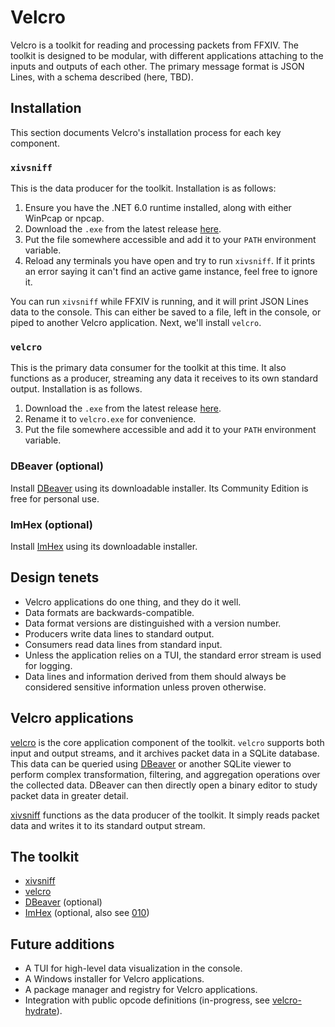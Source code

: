 # Velcro
Velcro is a toolkit for reading and processing packets from FFXIV. The toolkit is designed to be modular, with different applications attaching to the inputs and outputs of each other. The primary message format is JSON Lines, with a schema described (here, TBD).

## Installation
This section documents Velcro's installation process for each key component.

### `xivsniff`
This is the data producer for the toolkit. Installation is as follows:
1. Ensure you have the .NET 6.0 runtime installed, along with either WinPcap or npcap. 
2. Download the `.exe` from the latest release [here](https://github.com/velcro-xiv/xivsniff/releases/latest).
3. Put the file somewhere accessible and add it to your `PATH` environment variable.
4. Reload any terminals you have open and try to run `xivsniff`. If it prints an error saying it can't find an active game instance, feel free to ignore it.

You can run `xivsniff` while FFXIV is running, and it will print JSON Lines data to the console.
This can either be saved to a file, left in the console, or piped to another Velcro application.
Next, we'll install `velcro`.

### `velcro`
This is the primary data consumer for the toolkit at this time.
It also functions as a producer, streaming any data it receives to its own standard output.
Installation is as follows.
1. Download the `.exe` from the latest release [here](https://github.com/velcro-xiv/velcro/releases/latest).
2. Rename it to `velcro.exe` for convenience.
3. Put the file somewhere accessible and add it to your `PATH` environment variable.

### DBeaver (optional)
Install [DBeaver](https://dbeaver.io/) using its downloadable installer. Its Community Edition is free for personal use.

### ImHex (optional)
Install [ImHex](https://imhex.werwolv.net/) using its downloadable installer.

## Design tenets
* Velcro applications do one thing, and they do it well.
* Data formats are backwards-compatible.
* Data format versions are distinguished with a version number.
* Producers write data lines to standard output.
* Consumers read data lines from standard input.
* Unless the application relies on a TUI, the standard error stream is used for logging.
* Data lines and information derived from them should always be considered sensitive information unless proven otherwise.

## Velcro applications
[velcro](https://github.com/velcro-xiv/velcro) is the core application component of the toolkit. `velcro` supports both input and output streams, and it archives packet data in a SQLite database. This data can be queried using [DBeaver](https://dbeaver.io/) or another SQLite viewer to perform complex transformation, filtering, and aggregation operations over the collected data. DBeaver can then directly open a binary editor to study packet data in greater detail.

[xivsniff](https://github.com/velcro-xiv/xivsniff) functions as the data producer of the toolkit. It simply reads packet data and writes it to its standard output stream.

## The toolkit
* [xivsniff](https://github.com/velcro-xiv/xivsniff)
* [velcro](https://github.com/velcro-xiv/velcro)
* [DBeaver](https://dbeaver.io/) (optional)
* [ImHex](https://imhex.werwolv.net/) (optional, also see [010](https://www.sweetscape.com/010editor/))

## Future additions
* A TUI for high-level data visualization in the console.
* A Windows installer for Velcro applications.
* A package manager and registry for Velcro applications.
* Integration with public opcode definitions (in-progress, see [velcro-hydrate](https://github.com/velcro-xiv/velcro-hydrate)).
